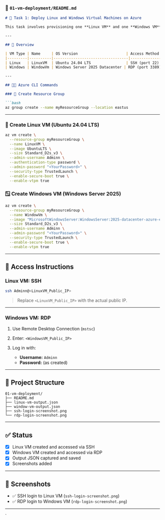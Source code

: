 ### 📄 `01-vm-deployment/README.md`

````markdown
# 🚀 Task 1: Deploy Linux and Windows Virtual Machines on Azure

This task involves provisioning one **Linux VM** and one **Windows VM** in Azure, and verifying access using **SSH** for Linux and **RDP** for Windows.

---

## 📌 Overview

| VM Type | Name     | OS Version                      | Access Method | VM Size           | Security         |
|---------|----------|----------------------------------|----------------|-------------------|------------------|
| Linux   | LinuxVM  | Ubuntu 24.04 LTS                | SSH (port 22)  | Standard_D2s_v3   | Trusted Launch   |
| Windows | WindowVm | Windows Server 2025 Datacenter | RDP (port 3389)| Standard_D2s_v3   | Trusted Launch   |

---

## 🧑‍💻 Azure CLI Commands

### 🔧 Create Resource Group

```bash
az group create --name myResourceGroup --location eastus
````

---

### 🐧 Create Linux VM (Ubuntu 24.04 LTS)

```bash
az vm create \
  --resource-group myResourceGroup \
  --name LinuxVM \
  --image UbuntuLTS \
  --size Standard_D2s_v3 \
  --admin-username Adminn \
  --authentication-type password \
  --admin-password "<YourPassword>" \
  --security-type TrustedLaunch \
  --enable-secure-boot true \
  --enable-vtpm true
```



### 🪟 Create Windows VM (Windows Server 2025)

```bash
az vm create \
  --resource-group myResourceGroup \
  --name WindowVm \
  --image "MicrosoftWindowsServer:WindowsServer:2025-datacenter-azure-edition:latest" \
  --size Standard_D2s_v3 \
  --admin-username Adminn \
  --admin-password "<YourPassword>" \
  --security-type TrustedLaunch \
  --enable-secure-boot true \
  --enable-vtpm true
```

---

## 🔐 Access Instructions

### Linux VM: SSH

```bash
ssh Adminn@<LinuxVM_Public_IP>
```

> Replace `<LinuxVM_Public_IP>` with the actual public IP.

---

### Windows VM: RDP

1. Use Remote Desktop Connection (`mstsc`)
2. Enter: `<WindowsVM_Public_IP>`
3. Log in with:

   * **Username:** `Adminn`
   * **Password:** (as created)

---

## 📂 Project Structure

```
01-vm-deployment/
├── README.md
├── linux-vm-output.json
├── window-vm-output.json
├── ssh-login-screenshot.png
└── rdp-login-screenshot.png
```

---

## ✅ Status

* [x] Linux VM created and accessed via SSH
* [x] Windows VM created and accessed via RDP
* [x] Output JSON captured and saved
* [x] Screenshots added

---

## 📸 Screenshots

* ✅ SSH login to Linux VM (`ssh-login-screenshot.png`)
* ✅ RDP login to Windows VM (`rdp-login-screenshot.png`)

---
`
